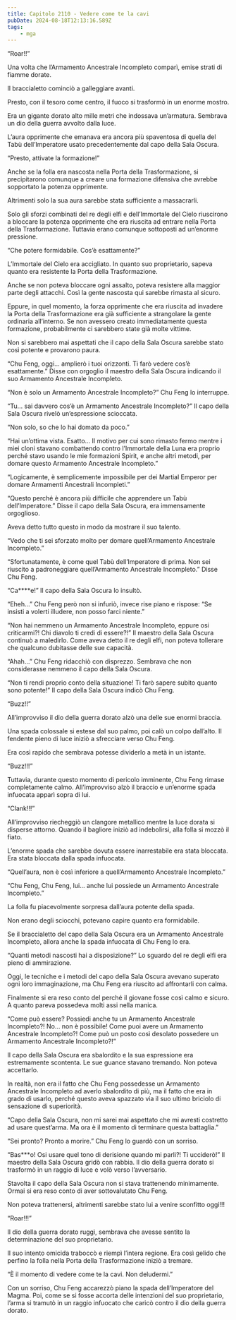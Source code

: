 ```yaml
---
title: Capitolo 2110 - Vedere come te la cavi
pubDate: 2024-08-18T12:13:16.589Z
tags:
    - mga
---
```





“Roar!!”


Una volta che l’Armamento Ancestrale Incompleto comparì, emise strati di fiamme dorate.


Il braccialetto cominciò a galleggiare avanti.


Presto, con il tesoro come centro, il fuoco si trasformò in un enorme mostro.


Era un gigante dorato alto mille metri che indossava un’armatura. Sembrava un dio della guerra avvolto dalla luce.


L’aura opprimente che emanava era ancora più spaventosa di quella del Tabù dell’Imperatore usato precedentemente dal capo della Sala Oscura.

“Presto, attivate la formazione!”


Anche se la folla era nascosta nella Porta della Trasformazione, si precipitarono comunque a creare una formazione difensiva che avrebbe sopportato la potenza opprimente.


Altrimenti solo la sua aura sarebbe stata sufficiente a massacrarli.


Solo gli sforzi combinati del re degli elfi e dell’Immortale del Cielo riuscirono a bloccare la potenza opprimente che era riuscita ad entrare nella Porta della Trasformazione. Tuttavia erano comunque sottoposti ad un’enorme pressione.

“Che potere formidabile. Cos’è esattamente?”

L’Immortale del Cielo era accigliato. In quanto suo proprietario, sapeva quanto era resistente la Porta della Trasformazione.

Anche se non poteva bloccare ogni assalto, poteva resistere alla maggior parte degli attacchi. Così la gente nascosta qui sarebbe rimasta al sicuro.


Eppure, in quel momento, la forza opprimente che era riuscita ad invadere la Porta della Trasformazione era già sufficiente a strangolare la gente ordinaria all’interno. Se non avessero creato immediatamente questa formazione, probabilmente ci sarebbero state già molte vittime.


Non si sarebbero mai aspettati che il capo della Sala Oscura sarebbe stato così potente e provarono paura.


“Chu Feng, oggi… amplierò i tuoi orizzonti. Ti farò vedere cos’è esattamente.” Disse con orgoglio il maestro della Sala Oscura indicando il suo Armamento Ancestrale Incompleto.


“Non è solo un Armamento Ancestrale Incompleto?” Chu Feng lo interruppe.

“Tu… sai davvero cos’è un Armamento Ancestrale Incompleto?” Il capo della Sala Oscura rivelò un’espressione scioccata.


“Non solo, so che lo hai domato da poco.”

“Hai un’ottima vista. Esatto… Il motivo per cui sono rimasto fermo mentre i miei cloni stavano combattendo contro l’Immortale della Luna era proprio perché stavo usando le mie formazioni Spirit, e anche altri metodi, per domare questo Armamento Ancestrale Incompleto.”

“Logicamente, è semplicemente impossibile per dei Martial Emperor per domare Armamenti Ancestrali Incompleti.”


“Questo perché è ancora più difficile che apprendere un Tabù dell’Imperatore.” Disse il capo della Sala Oscura, era immensamente orgoglioso.


Aveva detto tutto questo in modo da mostrare il suo talento.


“Vedo che ti sei sforzato molto per domare quell’Armamento Ancestrale Incompleto.”


“Sfortunatamente, è come quel Tabù dell’Imperatore di prima. Non sei riuscito a padroneggiare quell’Armamento Ancestrale Incompleto.” Disse Chu Feng.

“Ca****e!” Il capo della Sala Oscura lo insultò.


“Eheh…” Chu Feng però non si infuriò, invece rise piano e rispose: “Se insisti a volerti illudere, non posso farci niente.”


“Non hai nemmeno un Armamento Ancestrale Incompleto, eppure osi criticarmi?! Chi diavolo ti credi di essere?!” Il maestro della Sala Oscura continuò a maledirlo. Come aveva detto il re degli elfi, non poteva tollerare che qualcuno dubitasse delle sue capacità.


“Ahah…” Chu Feng ridacchiò con disprezzo. Sembrava che non considerasse nemmeno il capo della Sala Oscura.

“Non ti rendi proprio conto della situazione! Ti farò sapere subito quanto sono potente!” Il capo della Sala Oscura indicò Chu Feng.

“Buzz!!”


All’improvviso il dio della guerra dorato alzò una delle sue enormi braccia.


Una spada colossale si estese dal suo palmo, poi calò un colpo dall’alto. Il fendente pieno di luce iniziò a sfrecciare verso Chu Feng.


Era così rapido che sembrava potesse dividerlo a metà in un istante.


“Buzz!!!”


Tuttavia, durante questo momento di pericolo imminente, Chu Feng rimase completamente calmo. All’improvviso alzò il braccio e un’enorme spada infuocata apparì sopra di lui.


“Clank!!!”


All’improvviso riecheggiò un clangore metallico mentre la luce dorata si disperse attorno. Quando il bagliore iniziò ad indebolirsi, alla folla si mozzò il fiato.


L’enorme spada che sarebbe dovuta essere inarrestabile era stata bloccata. Era stata bloccata dalla spada infuocata.


“Quell’aura, non è così inferiore a quell’Armamento Ancestrale Incompleto.”


“Chu Feng, Chu Feng, lui… anche lui possiede un Armamento Ancestrale Incompleto.”


La folla fu piacevolmente sorpresa dall’aura potente della spada.


Non erano degli sciocchi, potevano capire quanto era formidabile.


Se il braccialetto del capo della Sala Oscura era un Armamento Ancestrale Incompleto, allora anche la spada infuocata di Chu Feng lo era.


“Quanti metodi nascosti hai a disposizione?” Lo sguardo del re degli elfi era pieno di ammirazione.


Oggi, le tecniche e i metodi del capo della Sala Oscura avevano superato ogni loro immaginazione, ma Chu Feng era riuscito ad affrontarli con calma.


Finalmente si era reso conto del perché il giovane fosse così calmo e sicuro. A quanto pareva possedeva molti assi nella manica.


“Come può essere? Possiedi anche tu un Armamento Ancestrale Incompleto?! No… non è possibile! Come puoi avere un Armamento Ancestrale Incompleto?! Come può un posto così desolato possedere un Armamento Ancestrale Incompleto?!”


Il capo della Sala Oscura era sbalordito e la sua espressione era estremamente scontenta. Le sue guance stavano tremando. Non poteva accettarlo.


In realtà, non era il fatto che Chu Feng possedesse un Armamento Ancestrale Incompleto ad averlo sbalordito di più, ma il fatto che era in grado di usarlo, perché questo aveva spazzato via il suo ultimo briciolo di sensazione di superiorità.


“Capo della Sala Oscura, non mi sarei mai aspettato che mi avresti costretto ad usare quest’arma. Ma ora è il momento di terminare questa battaglia.”

“Sei pronto? Pronto a morire.” Chu Feng lo guardò con un sorriso.

“Bas***o! Osi usare quel tono di derisione quando mi parli?! Ti ucciderò!” Il maestro della Sala Oscura gridò con rabbia. Il dio della guerra dorato si trasformò in un raggio di luce e volò verso l’avversario.


Stavolta il capo della Sala Oscura non si stava trattenendo minimamente. Ormai si era reso conto di aver sottovalutato Chu Feng.


Non poteva trattenersi, altrimenti sarebbe stato lui a venire sconfitto oggi!!!


“Roar!!!”


Il dio della guerra dorato ruggì, sembrava che avesse sentito la determinazione del suo proprietario.


Il suo intento omicida traboccò e riempì l’intera regione. Era così gelido che perfino la folla nella Porta della Trasformazione iniziò a tremare.


“È il momento di vedere come te la cavi. Non deludermi.”


Con un sorriso, Chu Feng accarezzò piano la spada dell’Imperatore del Magma. Poi, come se si fosse accorta delle intenzioni del suo proprietario, l’arma si tramutò in un raggio infuocato che caricò contro il dio della guerra dorato.

